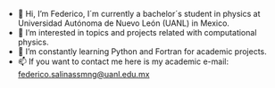 - 👋 Hi, I’m Federico, I´m currently a bachelor´s student in physics at Universidad Autónoma de Nuevo León (UANL) in Mexico.
- 👀 I’m interested in topics and projects related with computational physics.
- 🌱 I’m constantly learning Python and Fortran for academic projects.
- 📫 If you want to contact me here is my academic e-mail: federico.salinassmng@uanl.edu.mx

<!---
FedeSS99/FedeSS99 is a ✨ special ✨ repository because its `README.md` (this file) appears on your GitHub profile.
You can click the Preview link to take a look at your changes.
--->
